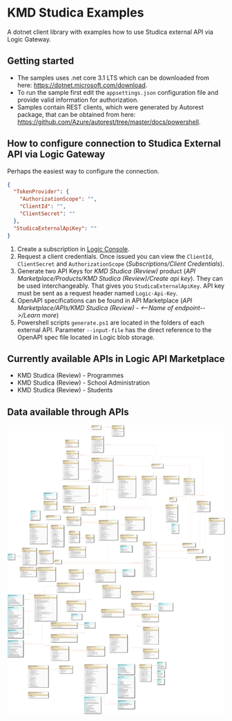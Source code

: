 # KMD Studica Examples

A dotnet client library with examples how to use Studica external API via Logic Gateway.

## Getting started 

* The samples uses .net core 3.1 LTS which can be downloaded from here: https://dotnet.microsoft.com/download.
* To run the sample first edit the `appsettings.json` configuration file and provide valid information for authorization.
* Samples contain REST clients, which were generated by Autorest package, that can be obtained from here: https://github.com/Azure/autorest/tree/master/docs/powershell.

## How to configure connection to Studica External API via Logic Gateway

Perhaps the easiest way to configure the connection.

```json
{
  "TokenProvider": {
    "AuthorizationScope": "",
    "ClientId": "",
    "ClientSecret": ""
  },
  "StudicaExternalApiKey": ""
}
```

1. Create a subscription in [Logic Console](https://console.kmdlogic.io).
2. Request a client credentials. Once issued you can view the `ClientId`, `ClientSecret` and `AuthorizationScope` (_Subscriptions/Client Credentials_).
3. Generate two API Keys for _KMD Studica (Review)_ product (_API Marketplace/Products/KMD Studica (Review)/Create api key_). They can be used interchangeably. That gives you `StudicaExternalApiKey`. API key must be sent as a request header named `Logic-Api-Key`.
4. OpenAPI specifications can be found in API Marketplace (_API Marketplace/APIs/KMD Studica (Review) - <--Name of endpoint-->/Learn more_)
5. Powershell scripts `generate.ps1` are located in the folders of each external API. Parameter `--input-file` has the direct reference to the OpenAPI spec file located in Logic blob storage.

## Currently available APIs in Logic API Marketplace

* KMD Studica (Review) - Programmes
* KMD Studica (Review) - School Administration
* KMD Studica (Review) - Students

## Data available through APIs

![alt text][api_diagram]

[api_diagram]: https://github.com/kmdstudica/external-api-examples/blob/master/docs/external-api-diagram.png?raw=true "API Diagram"